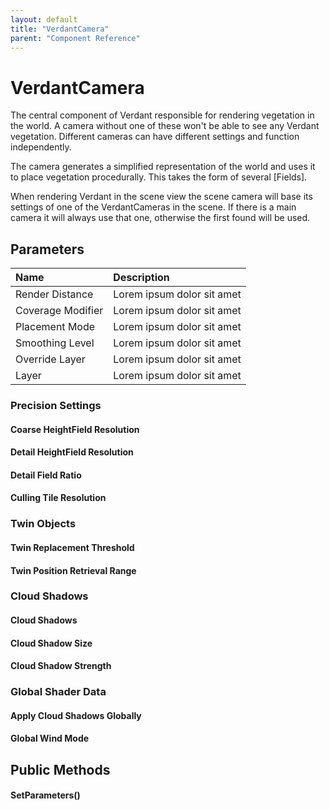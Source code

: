 ```yaml
---
layout: default
title: "VerdantCamera"
parent: "Component Reference"
---
```



# VerdantCamera

The central component of Verdant responsible for rendering vegetation in the world. A camera without one of these won't be able to see any Verdant vegetation. Different cameras can have different settings and function independently. 

The camera generates a simplified representation of the world and uses it to place vegetation procedurally. This takes the form of several [Fields]. 

When rendering Verdant in the scene view the scene camera will base its settings of one of the VerdantCameras in the scene. If there is a main camera it will always use that one, otherwise the first found will be used. 

## Parameters
| Name | Description |
| :--------------- |:--------------------------|
| Render Distance | Lorem ipsum dolor sit amet |
| Coverage Modifier | Lorem ipsum dolor sit amet |
| Placement Mode | Lorem ipsum dolor sit amet |
| Smoothing Level | Lorem ipsum dolor sit amet |
| Override Layer | Lorem ipsum dolor sit amet |
| Layer | Lorem ipsum dolor sit amet |

### Precision Settings
#### Coarse HeightField Resolution
#### Detail HeightField Resolution
#### Detail Field Ratio
#### Culling Tile Resolution

### Twin Objects
#### Twin Replacement Threshold
#### Twin Position Retrieval Range

### Cloud Shadows
#### Cloud Shadows
#### Cloud Shadow Size
#### Cloud Shadow Strength

### Global Shader Data
#### Apply Cloud Shadows Globally
#### Global Wind Mode

## Public Methods
#### SetParameters()